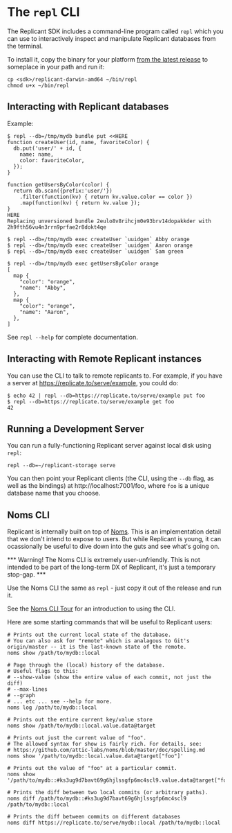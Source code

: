 # The `repl` CLI

The Replicant SDK includes a command-line program called `repl` which you can use to interactively inspect and
manipulate Replicant databases from the terminal.

To install it, copy the binary for your platform [from the latest release](https://github.com/aboodman/replicant/releases/latest) to someplace in your path and run it:

```
cp <sdk>/replicant-darwin-amd64 ~/bin/repl
chmod u+x ~/bin/repl
```

## Interacting with Replicant databases

Example:

```
$ repl --db=/tmp/mydb bundle put <<HERE
function createUser(id, name, favoriteColor) {
  db.put('user/' + id, {
    name: name,
    color: favoriteColor,
  });
}

function getUsersByColor(color) {
  return db.scan({prefix:'user/'})
    .filter(function(kv) { return kv.value.color == color })
    .map(function(kv) { return kv.value });
}
HERE
Replacing unversioned bundle 2eulo8v8rihcjm0e93brv14dopakkder with 2h9fth56vu4n3rrn9prfae2r8dokt4qe

$ repl --db=/tmp/mydb exec createUser `uuidgen` Abby orange
$ repl --db=/tmp/mydb exec createUser `uuidgen` Aaron orange
$ repl --db=/tmp/mydb exec createUser `uuidgen` Sam green

$ repl --db=/tmp/mydb exec getUsersByColor orange
[
  map {
    "color": "orange",
    "name": "Abby",
  },
  map {
    "color": "orange",
    "name": "Aaron",
  },
]
```

See `repl --help` for complete documentation.

## Interacting with Remote Replicant instances

You can use the CLI to talk to remote replicants to. For example, if you have a server at https://replicate.to/serve/example, you could do:

```
$ echo 42 | repl --db=https://replicate.to/serve/example put foo
$ repl --db=https://replicate.to/serve/example get foo
42
```

## Running a Development Server

You can run a fully-functioning Replicant server against local disk using `repl`:

```
repl --db=~/replicant-storage serve
```

You can then point your Replicant clients (the CLI, using the `--db` flag, as well as the bindings) at http://localhost:7001/foo, where `foo` is a unique database name that you choose.

## Noms CLI

Replicant is internally built on top of [Noms](https://github.com/attic-labs/noms). This is an implementation detail that we don't intend to expose to users. But while Replicant is young, it can ocassionally be useful to dive down into the guts and see what's going on.

*** Warning! The Noms CLI is extremely user-unfriendly. This is not intended to be part of the long-term DX of Replicant, it's just a temporary stop-gap. ***

Use the Noms CLI the same as `repl` - just copy it out of the release and run it.

See the [Noms CLI Tour](https://github.com/attic-labs/noms/blob/master/doc/cli-tour.md) for an introduction to using the CLI.

Here are some starting commands that will be useful to Replicant users:

```
# Prints out the current local state of the database.
# You can also ask for "remote" which is analagous to Git's origin/master -- it is the last-known state of the remote.
noms show /path/to/mydb::local

# Page through the (local) history of the database.
# Useful flags to this:
# --show-value (show the entire value of each commit, not just the diff)
# --max-lines
# --graph
# ... etc ... see --help for more.
noms log /path/to/mydb::local

# Prints out the entire current key/value store
noms show /path/to/mydb::local.value.data@target

# Prints out just the current value of "foo".
# The allowed syntax for show is fairly rich. For details, see:
# https://github.com/attic-labs/noms/blob/master/doc/spelling.md
noms show '/path/to/mydb::local.value.data@target["foo"]'

# Prints out the value of "foo" at a particular commit.
noms show '/path/to/mydb::#ks3ug9d7bavt69g6hjlssgfp6mc4scl9.value.data@target["foo"]'

# Prints the diff between two local commits (or arbitrary paths).
noms diff /path/to/mydb::#ks3ug9d7bavt69g6hjlssgfp6mc4scl9 /path/to/mydb::local

# Prints the diff between commits on different databases
noms diff https://replicate.to/serve/mydb::local /path/to/mydb::local
```
